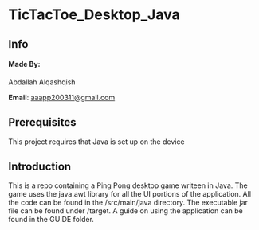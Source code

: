 # TicTacToe_Desktop_Java

## Info
#### Made By: 
Abdallah Alqashqish

__Email__: aaapp200311@gmail.com




## Prerequisites

This project requires that Java is set up on the device

## Introduction

This is a repo containing a Ping Pong desktop game writeen in Java. The game uses the java.awt library for all the UI portions of the application. All the code can be found in the /src/main/java directory. The executable jar file can be found under /target. A guide on using the application can be found in the GUIDE folder.